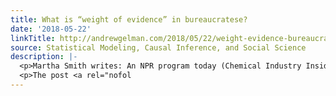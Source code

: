 ```yaml
---
title: What is “weight of evidence” in bureaucratese?
date: '2018-05-22'
linkTitle: http://andrewgelman.com/2018/05/22/weight-evidence-bureaucratese/
source: Statistical Modeling, Causal Inference, and Social Science
description: |-
  <p>Martha Smith writes: An NPR program today (Chemical Industry Insider Rolls Back Rules At EPA, http://www.npr.org/podcasts/510053/on-point-with-tom-ashbrook) led me to a NY Times article by Eric Lipton (https://www.nytimes.com/2017/10/21/us/trump-epa-chemicals-regulations.html) about the same topic. I browsed te latter a bit. One quote of note: One area of contention was Dr. Beck’s insistence that the E.P.A. adopt precise definitions of terms and phrases [&#8230;]</p>
  <p>The post <a rel="nofol
---
```

